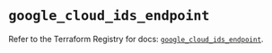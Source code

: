 # `google_cloud_ids_endpoint`

Refer to the Terraform Registry for docs: [`google_cloud_ids_endpoint`](https://registry.terraform.io/providers/hashicorp/google/6.24.0/docs/resources/cloud_ids_endpoint).
